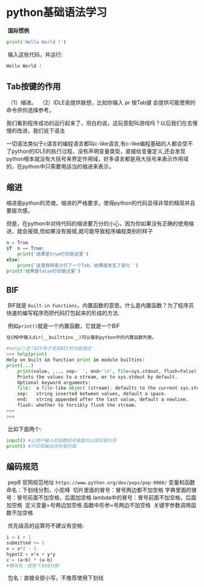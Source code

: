 # python基础语法学习

​		**国际惯例**

```python
print('Hello World !')
```

​		输入这些代码，并运行:

```python
Hello World !
```

## 	**Tab按键的作用**

​	（1）缩进。
​	（2）IDLE会提供联想，比如你输入 pr 按Tab键 会提供可能使用的命令供你选择参考。

​		我们看到程序成功的运行起来了，坦白的说，这玩意配叫游戏吗？以后我们在去慢慢的改进，我们说下语法

​		一切语法类似于c语言的编程语言都叫c-like语言,有c-like编程基础的人都会受不了python的IDLE的执行过程，没有声明变量类型，直接给变量定义,还会发现python根本就没有大括号来界定作用域，好多语言都是用大括号来表示作用域的，在python中只需要用适当的缩进来表示。

## 		缩进

​		缩进是python的灵魂，缩进的严格要求，使得python的代码显得非常的精简并且要层次感。

​		但是，在python中对待代码的缩进要万分的小心，因为你如果没有正确的使用缩进，就会报错,但如果没有报错,就可能导致程序编程类别的样子

```python
n = True
if  n == True:
    print('结果是true打印是这里')
else:
    print('这里我特意少打了一个Tab，结果就发生了变化 ')
print('结果是false打印是这里')

```

## 		BIF		

​		BIF就是	`built-in Functions`，内置函数的意思。什么是内置函数？为了程序员快速的编写程序而把代码打包起来的形成的方法.

​		例如`print()`就是一个内置函数，它就是一个BIF

```python
在CMD中输入dir(__builttins__)可以看到python中的内置函数列表。
```

```python
#help()这个BIF用于现实BIF的功能描述：
>>> help(print)
Help on built-in function print in module builtins:
print(...)
    print(value, ..., sep=' ', end='\n', file=sys.stdout, flush=False)
    Prints the values to a stream, or to sys.stdout by default.
    Optional keyword arguments:
    file:  a file-like object (stream); defaults to the current sys.stdout.
    sep:   string inserted between values, default a space.
    end:   string appended after the last value, default a newline.
    flush: whether to forcibly flush the stream.
>>> 
>>> 
```

​		比如下面两个:

```python
input() #让用户输入的函数括号里面可以填写提示符
print() #打印和输出括号里的值

```

## 		编码规范

​		pep8 官网规范地址
​		`https://www.python.org/dev/peps/pep-0008/`
​		变量和函数命名：下划线分割，小驼峰
​		切片里面的冒号：冒号两边都不加空格
​		字典里面的冒号：冒号前面不加空格，后面加空格
​		lambda中的冒号：冒号前面不加空格，后面加空格
​		定义变量=号两边加空格
​		函数中形参=号两边不加空格
​		关键字参数调用函数不加空格

​		优先级高的运算符不建议有空格:

```python
i = i + 1
submitted += 1
x = x*2 - 1
hypot2 = x*x + y*y
c = (a+b) * (a-b)
#模块名：使用下划线分割
```

​		包名：直接全部小写，不推荐使用下划线

